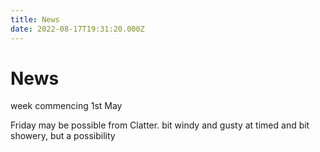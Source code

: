 ```yaml
---
title: News
date: 2022-08-17T19:31:20.000Z
---
```

# News

week commencing 1st May

Friday may be possible from Clatter.  bit windy and gusty at timed and bit showery, but a possibility
